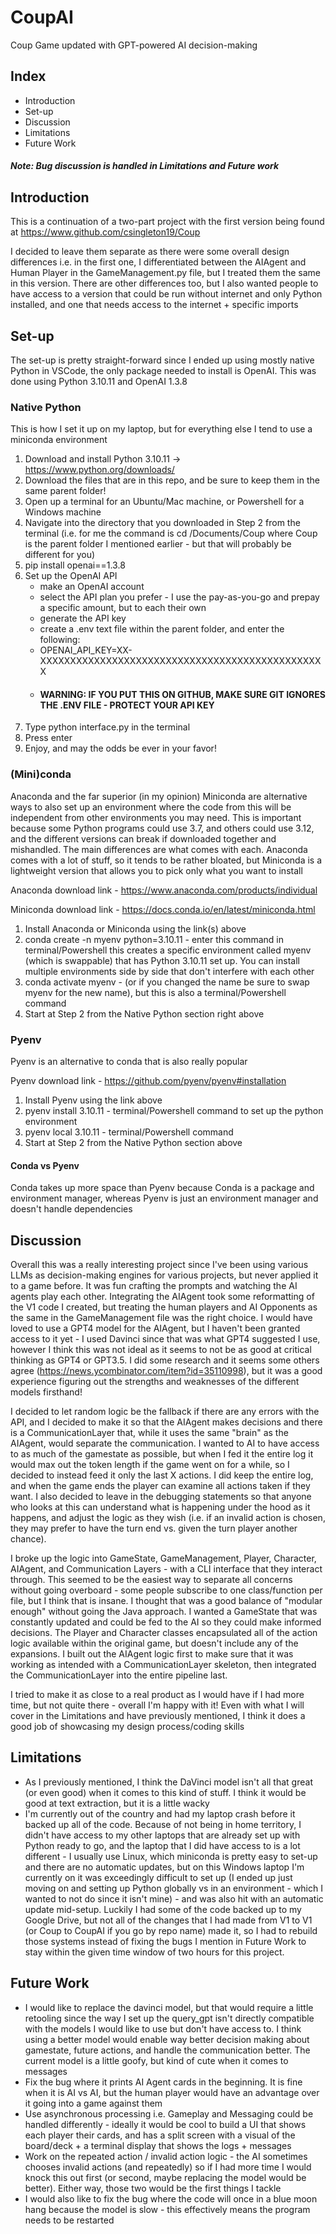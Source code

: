 # CoupAI
Coup Game updated with GPT-powered AI decision-making

## Index
* Introduction
* Set-up
* Discussion
* Limitations 
* Future Work

##### Note: Bug discussion is handled in Limitations and Future work #####

## Introduction

This is a continuation of a two-part project with the first version being found at https://www.github.com/csingleton19/Coup

I decided to leave them separate as there were some overall design differences i.e. in the first one, I differentiated between the AIAgent and Human Player in the GameManagement.py file, but I treated them the same in this version. There are other differences too, but I also wanted people to have access to a version that could be run without internet and only Python installed, and one that needs access to the internet + specific imports

## Set-up

The set-up is pretty straight-forward since I ended up using mostly native Python in VSCode, the only package needed to install is OpenAI. This was done using Python 3.10.11 and OpenAI 1.3.8


### Native Python

This is how I set it up on my laptop, but for everything else I tend to use a miniconda environment 

1. Download and install Python 3.10.11 -> https://www.python.org/downloads/
2. Download the files that are in this repo, and be sure to keep them in the same parent folder!
3. Open up a terminal for an Ubuntu/Mac machine, or Powershell for a Windows machine
4. Navigate into the directory that you downloaded in Step 2 from the terminal (i.e. for me the command is cd /Documents/Coup where Coup is the parent folder I mentioned earlier - but that will probably be different for you)
5. pip install openai==1.3.8
6. Set up the OpenAI API
   * make an OpenAI account
   * select the API plan you prefer - I use the pay-as-you-go and prepay a specific amount, but to each their own
   * generate the API key
   * create a .env text file within the parent folder, and enter the following:
   * OPENAI_API_KEY=XX-XXXXXXXXXXXXXXXXXXXXXXXXXXXXXXXXXXXXXXXXXXXXXXXX
   * #### WARNING: IF YOU PUT THIS ON GITHUB, MAKE SURE GIT IGNORES THE .ENV FILE - PROTECT YOUR API KEY ####
8. Type python interface.py in the terminal
9. Press enter
10. Enjoy, and may the odds be ever in your favor!

### (Mini)conda

Anaconda and the far superior (in my opinion) Miniconda are alternative ways to also set up an environment where the code from this will be independent from other environments you may need. This is important because some Python programs could use 3.7, and others could use 3.12, and the different versions can break if downloaded together and mishandled. The main differences are what comes with each. Anaconda comes with a lot of stuff, so it tends to be rather bloated, but Miniconda is a lightweight version that allows you to pick only what you want to install

Anaconda download link - https://www.anaconda.com/products/individual

Miniconda download link - https://docs.conda.io/en/latest/miniconda.html

1. Install Anaconda or Miniconda using the link(s) above
2. conda create -n myenv python=3.10.11 - enter this command in terminal/Powershell this creates a specific environment called myenv (which is swappable) that has Python 3.10.11 set up. You can install multiple environments side by side that don't interfere with each other
3. conda activate myenv - (or if you changed the name be sure to swap myenv for the new name), but this is also a terminal/Powershell command
4. Start at Step 2 from the Native Python section right above

### Pyenv

Pyenv is an alternative to conda that is also really popular

Pyenv download link - https://github.com/pyenv/pyenv#installation

1. Install Pyenv using the link above
2. pyenv install 3.10.11 - terminal/Powershell command to set up the python environment
3. pyenv local 3.10.11 - terminal/Powershell command
4. Start at Step 2 from the Native Python section above

#### Conda vs Pyenv

Conda takes up more space than Pyenv because Conda is a package and environment manager, whereas Pyenv is just an environment manager and doesn't handle dependencies 

## Discussion

Overall this was a really interesting project since I've been using various LLMs as decision-making engines for various projects, but never applied it to a game before. It was fun crafting the prompts and watching the AI agents play each other. Integrating the AIAgent took some reformatting of the V1 code I created, but treating the human players and AI Opponents as the same in the GameManagement file was the right choice. I would have loved to use a GPT4 model for the AIAgent, but I haven't been granted access to it yet - I used Davinci since that was what GPT4 suggested I use, however I think this was not ideal as it seems to not be as good at critical thinking as GPT4 or GPT3.5. I did some research and it seems some others agree (https://news.ycombinator.com/item?id=35110998), but it was a good experience figuring out the strengths and weaknesses of the different models firsthand!

I decided to let random logic be the fallback if there are any errors with the API, and I decided to make it so that the AIAgent makes decisions and there is a CommunicationLayer that, while it uses the same "brain" as the AIAgent, would separate the communication. I wanted to AI to have access to as much of the gamestate as possible, but when I fed it the entire log it would max out the token length if the game went on for a while, so I decided to instead feed it only the last X actions. I did keep the entire log, and when the game ends the player can examine all actions taken if they want. I also decided to leave in the debugging statements so that anyone who looks at this can understand what is happening under the hood as it happens, and adjust the logic as they wish (i.e. if an invalid action is chosen, they may prefer to have the turn end vs. given the turn player another chance).

I broke up the logic into GameState, GameManagement, Player, Character, AIAgent, and Communication Layers - with a CLI interface that they interact through. This seemed to be the easiest way to separate all concerns without going overboard - some people subscribe to one class/function per file, but I think that is insane. I thought that was a good balance of "modular enough" without going the Java approach. I wanted a GameState that was constantly updated and could be fed to the AI so they could make informed decisions. The Player and Character classes encapsulated all of the action logic available within the original game, but doesn't include any of the expansions. I built out the AIAgent logic first to make sure that it was working as intended with a CommunicationLayer skeleton, then integrated the CommunicationLayer into the entire pipeline last. 

I tried to make it as close to a real product as I would have if I had more time, but not quite there - overall I'm happy with it! Even with what I will cover in the Limitations and have previously mentioned, I think it does a good job of showcasing my design process/coding skills

## Limitations

* As I previously mentioned, I think the DaVinci model isn't all that great (or even good) when it comes to this kind of stuff. I think it would be good at text extraction, but it is a little wacky
* I'm currently out of the country and had my laptop crash before it backed up all of the code. Because of not being in home territory, I didn't have access to my other laptops that are already set up with Python ready to go, and the laptop that I did have access to is a lot different - I usually use Linux, which miniconda is pretty easy to set-up and there are no automatic updates, but on this Windows laptop I'm currently on it was exceedingly difficult to set up (I ended up just moving on and setting up Python globally vs in an environment - which I wanted to not do since it isn't mine) - and was also hit with an automatic update mid-setup. Luckily I had some of the code backed up to my Google Drive, but not all of the changes that I had made from V1 to V1 (or Coup to CoupAI if you go by repo name) made it, so I had to rebuild those systems instead of fixing the bugs I mention in Future Work to stay within the given time window of two hours for this project.

## Future Work

* I would like to replace the davinci model, but that would require a little retooling since the way I set up the query_gpt isn't directly compatible with the models I would like to use but don't have access to. I think using a better model would enable way better decision making about gamestate, future actions, and handle the communication better. The current model is a little goofy, but kind of cute when it comes to messages
* Fix the bug where it prints AI Agent cards in the beginning. It is fine when it is AI vs AI, but the human player would have an advantage over it going into a game against them
* Use asynchronous processing i.e. Gameplay and Messaging could be handled differently - ideally it would be cool to build a UI that shows each player their cards, and has a split screen with a visual of the board/deck + a terminal display that shows the logs + messages
* Work on the repeated action / invalid action logic - the AI sometimes chooses invalid actions (and repeatedly) so if I had more time I would knock this out first (or second, maybe replacing the model would be better). Either way, those two would be the first things I tackle
* I would also like to fix the bug where the code will once in a blue moon hang because the model is slow - this effectively means the program needs to be restarted
